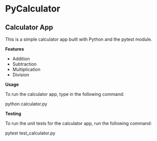 # PyCalculator
## Calculator App

This is a simple calculator app built with Python and the pytest module.

**Features**

* Addition
* Subtraction
* Multiplication
* Division

**Usage**

To run the calculator app, type in the following command:

python calculator.py


**Testing**

To run the unit tests for the calculator app, run the following command:

pytest test_calculator.py
